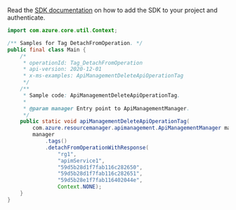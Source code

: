 Read the [SDK documentation](https://github.com/Azure/azure-sdk-for-java/blob/azure-resourcemanager-apimanagement_1.0.0-beta.2/sdk/apimanagement/azure-resourcemanager-apimanagement/README.md) on how to add the SDK to your project and authenticate.

```java
import com.azure.core.util.Context;

/** Samples for Tag DetachFromOperation. */
public final class Main {
    /*
     * operationId: Tag_DetachFromOperation
     * api-version: 2020-12-01
     * x-ms-examples: ApiManagementDeleteApiOperationTag
     */
    /**
     * Sample code: ApiManagementDeleteApiOperationTag.
     *
     * @param manager Entry point to ApiManagementManager.
     */
    public static void apiManagementDeleteApiOperationTag(
        com.azure.resourcemanager.apimanagement.ApiManagementManager manager) {
        manager
            .tags()
            .detachFromOperationWithResponse(
                "rg1",
                "apimService1",
                "59d5b28d1f7fab116c282650",
                "59d5b28d1f7fab116c282651",
                "59d5b28e1f7fab116402044e",
                Context.NONE);
    }
}
```
